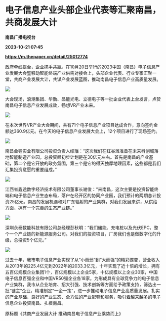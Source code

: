 # 电子信息产业头部企业代表等汇聚南昌，共商发展大计
**南昌广播电视台**

**2023-10-21 07:45**

**https://m.thepaper.cn/detail/25012774**

政府牵线搭台，企业携手共赢。在10月20日举行的2023中国（南昌）电子信息产业发展大会暨移动智能终端产业供需对接会上，头部企业代表、行业专家汇聚一堂，共商产业发展大计，共谋产业发展蓝图，推动南昌电子信息产业高质量发展。

![](https://imagecloud.thepaper.cn/thepaper/image/275/60/629.jpg)

大会现场，浪潮集团、华勤、晶能光电、立德电子等一批企业代表上台发言，点赞南昌电子信息产业发展成效，畅想VR产业未来。

![](https://imagecloud.thepaper.cn/thepaper/image/275/60/630.jpg)

在本次世界VR产业大会期间，共有71个电子信息产业项目达成合作，意向签约金额达360.9亿元。在今天的电子信息产业发展大会上，12个项目进行了现场签约。

![](https://imagecloud.thepaper.cn/thepaper/image/275/60/631.jpg)

南昌金镗实业有限公司投资负责人缪瑶：“这次我们在红谷滩准备在未来科创城落地智能制造产业园，总投资额初步计划是在30亿元左右。首先是南昌的产业基础，第二个是它开放的政务氛围，第三个是它的得天独厚地理因素，这些都是我们汇集投资意愿的重要组成。”

![](https://imagecloud.thepaper.cn/thepaper/image/275/60/632.jpg)

江西省鑫途数字经济技术有限公司董事长谢俊：“来南昌，这次主要是投资智能终端和电子信息产业生态布局，落户在经开区的协同产业园，我们预计的两期总计投资25亿元。南昌的发展机遇和对广东辐射的产业集群，对我们发展来讲，从供给方面，拥有一个完善的生态产业链。”

![](https://imagecloud.thepaper.cn/thepaper/image/275/60/633.jpg)

深圳永泰数能科技有限公司总经理彭秋明：“我们储能、充电桩以及光伏EPC，整个一个产业链的新能源服务公司。对我们的投资项目，厂房我们也是做数字化的升级，总投资5个亿元。”

![](https://imagecloud.thepaper.cn/thepaper/image/275/60/634.jpg)

过去十年，我市电子信息产业实现了从“小而弱”到“大而强”的精彩蝶变，营业收入从2013年的225.4亿元到2022年的2033.3亿元，十年实现了近十倍的增长，拥有五百亿规模企业集团1个，百亿规模以上企业5家，十亿规模以上企业30家，中国电子信息百强企业和中国VR50强企业各18家。为形成具有全球竞争力的电子信息产业集群，我市从企业培育、招大引强、技术创新等方面给予政策支持，筛选出一批“链主”企业，精准制定“一企一策”，进一步推动电子信息产业高质量发展。扎实的产业基础、良好的产业生态、全方位的产业配套和服务，吸引着越来越多的电子信息企业投资南昌、扎根南昌。

原标题《共商产业发展大计 推动南昌电子信息产业乘势而上》